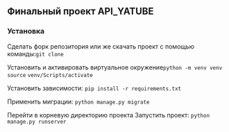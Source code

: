 ## Финальный проект API_YATUBE
### Установка
Сделать форк репозитория или же скачать проект с помощью команды:`git clone`

Установить и активировать виртуальное окружение`python -m venv venv source` `venv/Scripts/activate`

Установить зависимости:
`
pip install -r requirements.txt
`

Применить миграции:
`
python manage.py migrate
`

Перейти в корневую директорию проекта
Запустить проект:
`
python manage.py runserver
`
